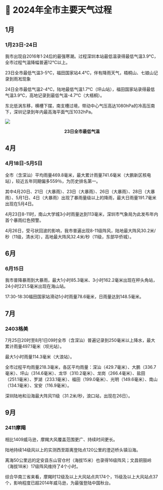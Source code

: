 # 🚧 2024年全市主要天气过程

## 1月
### 1月23日-24日
我市出现自2016年1·24后的最强寒潮。过程深圳本站最低温录得最低气温3.9°C，全市过程气温降幅普遍12℃以上。

23日全市最低气温3-5℃，福田国家站4.4℃，伴有降雨天气，梧桐山、七娘山记录到雨凇现象

24日全市最低气温2-4℃，陆地最低气温1.7℃（坪山站），福田国家站录得最低气温3.9℃，高地记录到最低气温-4.7℃（大梧桐）。

东北低涡东移，横槽下摆，南支槽过境，带动中心气压高达1080hPa的冷高压南下，深圳记录到年内最高海平面气压1032hPa。

![](https://s1.moexin.cn/img/2024/02/20240223.png)
<center><b>23日全市最低气温</b></center>

## 4月
### 4月18日-5月5日
全市（含深汕）平均雨量469.8毫米，最大累计雨量741.6毫米（大鹏新区核电站），较近五年同期偏多559％，为历史排名第一。

其中4月20日、21日（大暴雨）、23日（大暴雨）、26日（大暴雨）、28日（大暴雨）、5月1日、4日（大暴雨）出现了暴雨量级以上的降雨，最大日雨量191.7毫米出现在5月4日。

4月23日8-11时，南山大学城3小时雨量达到113毫米，深圳市气象局为此发布年内首个暴雨红色预警。

4月26日，受弓状回波的影响，我市普遍出现8-11级阵风，陆地最大阵风30.2米/秒（11级，清水河），高地最大阵风32.4米/秒（11级，东部华侨城）。

## 6月
### 6月15日
我市普降暴雨到大暴雨，最大1小时85.3毫米、3小时162.2毫米出现在秤头角站，24小时221.5毫米出现在海山站。

17:30-18:30福田国家站滑动1小时雨量78.6毫米，日雨量达到148.5毫米。

## 7月
### 2403格美
7月25日20时至8月1日09时全市（含深汕）普遍记录到250毫米以上降水，最大累计雨量497.1毫米（坝光站）。

最大1小时雨量114.3毫米（大浪站）。

全市过程平均雨量218.3毫米，各区平均雨量：深汕（429.7毫米）、大鹏（336.7毫米）、坪山（314.6毫米）、龙华（310.2毫米）、龙岗（266.4毫米）、盐田（251.1毫米）、罗湖（233.1毫米）、福田（199.0毫米）、光明（149.6毫米）、南山（134.1毫米）、宝安（116.9毫米）。

深圳陆地和沿海最大阵风11级（31.2米/秒，浪口站，出现在26日）。

## 9月
### 2411摩羯
相比1409威马逊，摩羯大风覆盖范围更广、持续时间更长。

陆地持续14级风以上的实测西至距离登陆点120公里的澄迈桥头镇沿海。

离海50公里远的定安县东山官仓村（海拔15米）也录得16级阵风；文昌铜鼓岭（海拔18米）17级阵风维持了4个小时。

综合华南三省来看，摩羯时12级及以上大风站点共174个，15级及以上大风站点37个，影响程度已超2014年威马逊，为最强登陆中国秋台。
